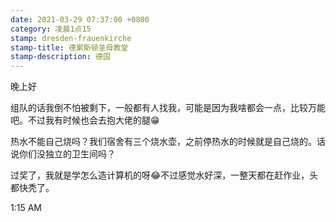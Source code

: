 ```yaml
---
date: 2021-03-29 07:37:00 +0800
category: 凌晨1点15
stamp: dresden-frauenkirche
stamp-title: 德累斯顿圣母教堂
stamp-description: 德国
---
```


晚上好

组队的话我倒不怕被剩下，一般都有人找我，可能是因为我啥都会一点，比较万能吧。不过我有时候也会去抱大佬的腿😁

热水不能自己烧吗？我们宿舍有三个烧水壶，之前停热水的时候就是自己烧的。话说你们没独立的卫生间吗？

过奖了，我就是学怎么造计算机的呀😂不过感觉水好深，一整天都在赶作业，头都快秃了。

1:15 AM